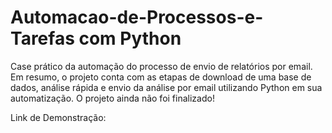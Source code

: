 # Automacao-de-Processos-e-Tarefas com Python
Case prático da automação do processo de envio de relatórios por email. Em resumo, o projeto conta com as etapas de download de uma base de dados, análise rápida e envio da análise por email utilizando Python em sua automatização. O projeto ainda não foi finalizado!

Link de Demonstração:

